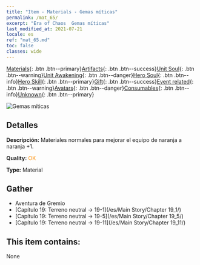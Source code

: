 ```yaml
---
title: "Item - Materials - Gemas míticas"
permalink: /mat_65/
excerpt: "Era of Chaos  Gemas míticas"
last_modified_at: 2021-07-21
locale: es
ref: "mat_65.md"
toc: false
classes: wide
---
```

 [Materials](/ItemsES/){: .btn .btn--primary}[Artifacts](/ItemsES/Artifacts/){: .btn .btn--success}[Unit Soul](/ItemsES/UnitSoul/){: .btn .btn--warning}[Unit Awakening](/ItemsES/UnitAwakening/){: .btn .btn--danger}[Hero Soul](/ItemsES/HeroSoul/){: .btn .btn--info}[Hero Skill](/ItemsES/HeroSkill/){: .btn .btn--primary}[Gift](/ItemsES/Gift/){: .btn .btn--success}[Event related](/ItemsES/Events/){: .btn .btn--warning}[Avatars](/ItemsES/Avatars/){: .btn .btn--danger}[Consumables](/ItemsES/Consumables/){: .btn .btn--info}[Unknown](/ItemsES/Unknown/){: .btn .btn--primary}

 ![Gemas míticas](/images/t/i_cailiao_baoshi3.png)

## Detalles
 **Descripción:** Materiales normales para mejorar el equipo de naranja a naranja +1.

 **Quality:** <span style="color: #FF8C00">OK</span>

 **Type:** Material

## Gather

*    Aventura de Gremio 
*    [Capítulo 19: Terreno neutral -> 19-1](/es/Main Story/Chapter 19_1/) 
*    [Capítulo 19: Terreno neutral -> 19-5](/es/Main Story/Chapter 19_5/) 
*    [Capítulo 19: Terreno neutral -> 19-11](/es/Main Story/Chapter 19_11/) 

## This item contains:

  None

